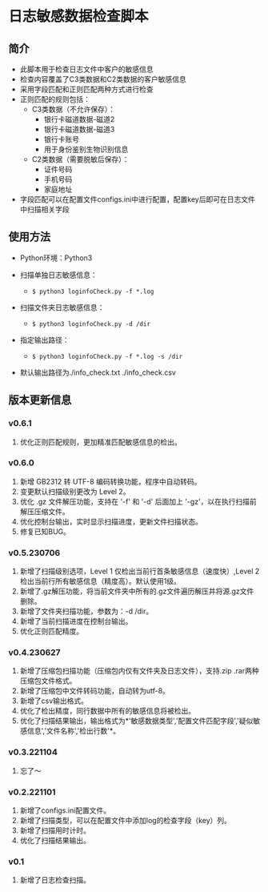 # 日志敏感数据检查脚本

## 简介

- 此脚本用于检查日志文件中客户的敏感信息
- 检查内容覆盖了C3类数据和C2类数据的客户敏感信息
- 采用字段匹配和正则匹配两种方式进行检查
- 正则匹配的规则包括：
  - C3类数据（不允许保存）：
    - 银行卡磁道数据-磁道2
    - 银行卡磁道数据-磁道3
    - 银行卡账号
    - 用于身份鉴别生物识别信息
  - C2类数据（需要脱敏后保存）：
    - 证件号码
    - 手机号码
    - 家庭地址
- 字段匹配可以在配置文件configs.ini中进行配置，配置key后即可在日志文件中扫描相关字段

## 使用方法

- Python环境：Python3

- 扫描单独日志敏感信息：
  - `$ python3 loginfoCheck.py -f *.log`

- 扫描文件夹日志敏感信息：
  - `$ python3 loginfoCheck.py -d /dir`

- 指定输出路径：
  - `$ python3 loginfoCheck.py -f *.log -s /dir`

- 默认输出路径为./info_check.txt ./info_check.csv


## 版本更新信息

### v0.6.1

1. 优化正则匹配规则，更加精准匹配敏感信息的检出。

### v0.6.0

1. 新增 GB2312 转 UTF-8 编码转换功能，程序中自动转码。
2. 变更默认扫描级别更改为 Level 2。
3. 优化 .gz 文件解压功能，支持在 '-f' 和 '-d' 后面加上 '-gz'，以在执行扫描前解压压缩文件。
4. 优化控制台输出，实时显示扫描进度，更新文件扫描状态。
5. 修复已知BUG。

### v0.5.230706

1. 新增了扫描级别选项，Level 1 仅检出当前行首条敏感信息（速度快）,Level 2 检出当前行所有敏感信息（精度高）。默认使用1级。
2. 新增了.gz解压功能，将当前文件夹中所有的.gz文件遍历解压并将源.gz文件删除。
3. 新增了文件夹扫描功能，参数为：-d /dir。
4. 新增了当前扫描进度在控制台输出。
5. 优化正则匹配精度。

### v0.4.230627

1. 新增了压缩包扫描功能（压缩包内仅有文件夹及日志文件），支持.zip .rar两种压缩包文件格式。
2. 新增了压缩包中文件转码功能，自动转为utf-8。
3. 新增了csv输出格式。
4. 优化了检出精度，同行数据中所有的敏感信息将被检出。
5. 优化了扫描结果输出，输出格式为*'敏感数据类型','配置文件匹配字段','疑似敏感信息','文件名称','检出行数'*。

### v0.3.221104

1. 忘了～

### v0.2.221101

1. 新增了configs.ini配置文件。
2. 新增了扫描类型，可以在配置文件中添加log的检查字段（key）列。
3. 新增了扫描用时计时。
4. 优化了扫描结果输出。

### v0.1

1. 新增了日志检查扫描。
